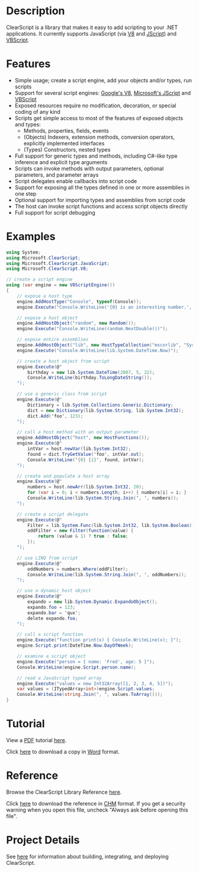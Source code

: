 # Description
ClearScript is a library that makes it easy to add scripting to your .NET applications. It currently supports JavaScript (via [V8](https://developers.google.com/v8/) and [JScript](http://msdn.microsoft.com/en-us/library/hbxc2t98(v=vs.84).aspx)) and [VBScript](http://msdn.microsoft.com/en-us/library/t0aew7h6(v=vs.84).aspx).

# Features
* Simple usage; create a script engine, add your objects and/or types, run scripts
* Support for several script engines: [Google's V8](https://developers.google.com/v8/), [Microsoft's JScript](http://msdn.microsoft.com/en-us/library/hbxc2t98(v=vs.84).aspx) and [VBScript](http://msdn.microsoft.com/en-us/library/t0aew7h6(v=vs.84).aspx)
* Exposed resources require no modification, decoration, or special coding of any kind
* Scripts get simple access to most of the features of exposed objects and types:
  * Methods, properties, fields, events
  * (Objects) Indexers, extension methods, conversion operators, explicitly implemented interfaces
  * (Types) Constructors, nested types
* Full support for generic types and methods, including C#-like type inference and explicit type arguments
* Scripts can invoke methods with output parameters, optional parameters, and parameter arrays
* Script delegates enable callbacks into script code
* Support for exposing all the types defined in one or more assemblies in one step
* Optional support for importing types and assemblies from script code
* The host can invoke script functions and access script objects directly
* Full support for script debugging

# Examples
``` C#
using System;
using Microsoft.ClearScript;
using Microsoft.ClearScript.JavaScript;
using Microsoft.ClearScript.V8;

// create a script engine
using (var engine = new V8ScriptEngine())
{
    // expose a host type
    engine.AddHostType("Console", typeof(Console));
    engine.Execute("Console.WriteLine('{0} is an interesting number.', Math.PI)");

    // expose a host object
    engine.AddHostObject("random", new Random());
    engine.Execute("Console.WriteLine(random.NextDouble())");

    // expose entire assemblies
    engine.AddHostObject("lib", new HostTypeCollection("mscorlib", "System.Core"));
    engine.Execute("Console.WriteLine(lib.System.DateTime.Now)");

    // create a host object from script
    engine.Execute(@"
        birthday = new lib.System.DateTime(2007, 5, 22);
        Console.WriteLine(birthday.ToLongDateString());
    ");

    // use a generic class from script
    engine.Execute(@"
        Dictionary = lib.System.Collections.Generic.Dictionary;
        dict = new Dictionary(lib.System.String, lib.System.Int32);
        dict.Add('foo', 123);
    ");

    // call a host method with an output parameter
    engine.AddHostObject("host", new HostFunctions());
    engine.Execute(@"
        intVar = host.newVar(lib.System.Int32);
        found = dict.TryGetValue('foo', intVar.out);
        Console.WriteLine('{0} {1}', found, intVar);
    ");

    // create and populate a host array
    engine.Execute(@"
        numbers = host.newArr(lib.System.Int32, 20);
        for (var i = 0; i < numbers.Length; i++) { numbers[i] = i; }
        Console.WriteLine(lib.System.String.Join(', ', numbers));
    ");

    // create a script delegate
    engine.Execute(@"
        Filter = lib.System.Func(lib.System.Int32, lib.System.Boolean);
        oddFilter = new Filter(function(value) {
            return (value & 1) ? true : false;
        });
    ");

    // use LINQ from script
    engine.Execute(@"
        oddNumbers = numbers.Where(oddFilter);
        Console.WriteLine(lib.System.String.Join(', ', oddNumbers));
    ");

    // use a dynamic host object
    engine.Execute(@"
        expando = new lib.System.Dynamic.ExpandoObject();
        expando.foo = 123;
        expando.bar = 'qux';
        delete expando.foo;
    ");

    // call a script function
    engine.Execute("function print(x) { Console.WriteLine(x); }");
    engine.Script.print(DateTime.Now.DayOfWeek);

    // examine a script object
    engine.Execute("person = { name: 'Fred', age: 5 }");
    Console.WriteLine(engine.Script.person.name);

    // read a JavaScript typed array
    engine.Execute("values = new Int32Array([1, 2, 3, 4, 5])");
    var values = (ITypedArray<int>)engine.Script.values;
    Console.WriteLine(string.Join(", ", values.ToArray()));
}
```

# Tutorial
View a [PDF](https://en.wikipedia.org/wiki/Portable_Document_Format) tutorial [here](https://github.com/Microsoft/ClearScript/blob/master/ClearScript/doc/FAQtorial.pdf).

Click [here](https://github.com/Microsoft/ClearScript/raw/master/ClearScript/doc/FAQtorial.docx) to download a copy in [Word](https://en.wikipedia.org/wiki/Microsoft_Word) format.

# Reference
Browse the ClearScript Library Reference [here](https://microsoft.github.io/ClearScript/Reference/index.html).

Click [here](https://github.com/Microsoft/ClearScript/raw/master/ClearScript/doc/Reference.chm) to download the reference in [CHM](https://en.wikipedia.org/wiki/Microsoft_Compiled_HTML_Help) format. If you get a security warning when you open this file, uncheck "Always ask before opening this file".

# Project Details
See [here](https://github.com/Microsoft/ClearScript/blob/master/Build.txt) for information about building, integrating, and deploying ClearScript.
